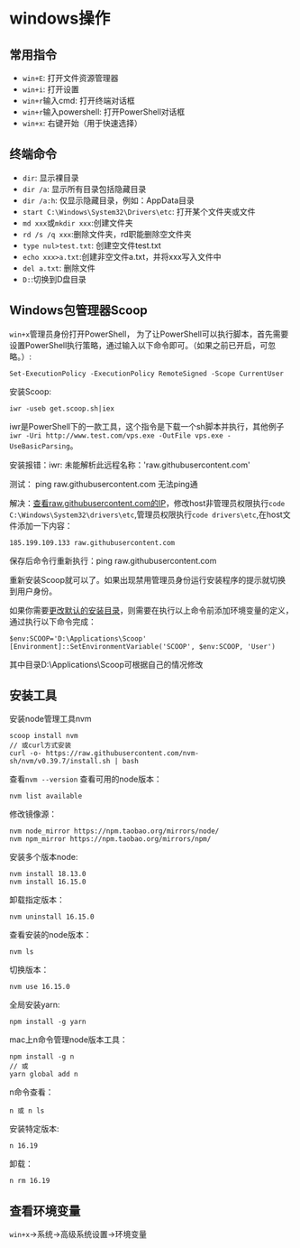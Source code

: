 # windows操作

## 常用指令
* `win+E`: 打开文件资源管理器
* `win+i`: 打开设置
* `win+r`输入cmd: 打开终端对话框
* `win+r`输入powershell: 打开PowerShell对话框
* `win+x`: 右键开始（用于快速选择）

## 终端命令
* `dir`: 显示裸目录
* `dir /a`: 显示所有目录包括隐藏目录
* `dir /a:h`: 仅显示隐藏目录，例如：AppData目录
* `start C:\Windows\System32\Drivers\etc`: 打开某个文件夹或文件
* `md xxx`或`mkdir xxx`:创建文件夹
* `rd /s /q xxx`:删除文件夹，rd职能删除空文件夹
* `type nul>test.txt`: 创建空文件test.txt
* `echo xxx>a.txt`:创建非空文件a.txt，并将xxx写入文件中
* `del a.txt`: 删除文件
* `D:`:切换到D盘目录

## Windows包管理器Scoop
`win+x`管理员身份打开PowerShell，
为了让PowerShell可以执行脚本，首先需要设置PowerShell执行策略，通过输入以下命令即可。（如果之前已开启，可忽略。）:
```
Set-ExecutionPolicy -ExecutionPolicy RemoteSigned -Scope CurrentUser
```

安装Scoop:
```
iwr -useb get.scoop.sh|iex
```
iwr是PowerShell下的一款工具，这个指令是下载一个sh脚本并执行，其他例子`iwr -Uri http://www.test.com/vps.exe -OutFile vps.exe -UseBasicParsing`。

安装报错：iwr: 未能解析此远程名称：'raw.githubusercontent.com'

测试： ping raw.githubusercontent.com 无法ping通

解决：[查看raw.githubusercontent.com的IP](https://www.ipaddress.com/)，修改host非管理员权限执行`code C:\Windows\System32\drivers\etc`,管理员权限执行`code drivers\etc`,在host文件添加一下内容：
```
185.199.109.133 raw.githubusercontent.com
```
保存后命令行重新执行：ping raw.githubusercontent.com

重新安装Scoop就可以了。如果出现禁用管理员身份运行安装程序的提示就切换到用户身份。

如果你需要[更改默认的安装目录](https://zhuanlan.zhihu.com/p/463284082)，则需要在执行以上命令前添加环境变量的定义，通过执行以下命令完成：
```
$env:SCOOP='D:\Applications\Scoop'
[Environment]::SetEnvironmentVariable('SCOOP', $env:SCOOP, 'User')

```
其中目录D:\Applications\Scoop可根据自己的情况修改

## 安装工具
安装node管理工具nvm
```
scoop install nvm
// 或curl方式安装
curl -o- https://raw.githubusercontent.com/nvm-sh/nvm/v0.39.7/install.sh | bash

```
查看`nvm --version`
查看可用的node版本：

```
nvm list available
```

修改镜像源：
```
nvm node_mirror https://npm.taobao.org/mirrors/node/
nvm npm_mirror https://npm.taobao.org/mirrors/npm/
```

安装多个版本node:
```
nvm install 18.13.0
nvm install 16.15.0
```
卸载指定版本：
```
nvm uninstall 16.15.0
```

查看安装的node版本：
```
nvm ls
```

切换版本：
```
nvm use 16.15.0
```
全局安装yarn:
```
npm install -g yarn
```

mac上n命令管理node版本工具：
```
npm install -g n
// 或
yarn global add n

```

n命令查看：
```
n 或 n ls
```
安装特定版本:
```
n 16.19
```
卸载：
```
n rm 16.19
```

## 查看环境变量
`win+x`->系统->高级系统设置->环境变量


